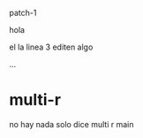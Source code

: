 patch-1
<p>hola</p>
<p>el la linea 3 editen algo </p>
<p> ... </p>

# multi-r
no hay nada solo dice multi r
main
